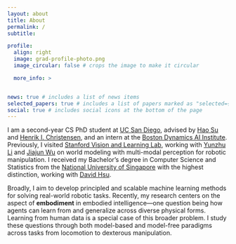 ```yaml
---
layout: about
title: About
permalink: /
subtitle: 

profile:
  align: right
  image: grad-profile-photo.png
  image_circular: false # crops the image to make it circular

  more_info: >


news: true # includes a list of news items
selected_papers: true # includes a list of papers marked as "selected={true}"
social: true # includes social icons at the bottom of the page
---
```


I am a second-year CS PhD student at [UC San Diego](https://ucsd.edu/), advised by [Hao Su](https://cseweb.ucsd.edu/~haosu/) and [Henrik I. Christensen](https://hichristensen.com/), and an intern at the [Boston Dynamics AI Institute](https://rai-inst.com/). Previously, I visited [Stanford Vision and Learning Lab](https://svl.stanford.edu/), working with [Yunzhu Li](https://yunzhuli.github.io/) and [Jiajun Wu](https://jiajunwu.com/) on world modeling with multi-modal perception for robotic manipulation. I received my Bachelor’s degree in Computer Science and Statistics from the [National University of Singapore](https://nus.edu.sg/) with the highest distinction, working with [David Hsu](https://www.comp.nus.edu.sg/~dyhsu/). 

Broadly, I aim to develop principled and scalable machine learning methods for solving real-world robotic tasks. Recently, my research centers on the aspect of **embodiment** in embodied intelligence—one question being how agents can learn from and generalize across diverse physical forms. Learning from human data is a special case of this broader problem. I study these questions through both model-based and model-free paradigms across tasks from locomotion to dexterous manipulation.

[//]: # (Recently, my research centers on cross-embodiment intelligence—one question being how agents learn from and generalize across diverse physical embodiments.)

[//]: # (I received my Bachelor’s degree in Computer Science and Statistics from the [National University of Singapore]&#40;https://nus.edu.sg/&#41; with the highest distinction, where I worked with [David Hsu]&#40;https://www.comp.nus.edu.sg/~dyhsu/&#41; on vision-based navigation at the kilometer scale using coarse maps and localization with a [Spot]&#40;https://bostondynamics.com/products/spot/&#41; robot. I also visited the [Stanford Vision and Learning Lab]&#40;https://svl.stanford.edu/&#41;, working with [Yunzhu Li]&#40;https://yunzhuli.github.io/&#41; and [Jiajun Wu]&#40;https://jiajunwu.com/&#41; on learning world models for robotic manipulation with multi-modal perception.)

[//]: # (For master’s and undergraduate students: I dedicate 30 minutes each week to connect with others, particularly those from underrepresented groups. If you are interested in discussing graduate school, research, or potential collaborations, please feel free to reach out. I am always open to engaging conversations.)

[//]: # (Link to your social media connections, too. This theme is set up to use [Font Awesome icons]&#40;https://fontawesome.com/&#41; and [Academicons]&#40;https://jpswalsh.github.io/academicons/&#41;, like the ones below. Add your Facebook, Twitter, LinkedIn, Google Scholar, or just disable all of them.)
